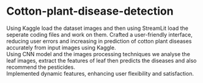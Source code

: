 # Cotton-plant-disease-detection
Using Kaggle load the dataset images and then using StreamLit load the seperate coding files and work on them.
Crafted a user-friendly interface, reducing user errors and increasing in prediction of cotton plant diseases accurately from input images using Kaggle.  
Using CNN model and the images processing techniques we analyse the leaf images, extract the features of leaf then predicts the diseases and also recommend the pesticides.  
Implemented dynamic features, enhancing user flexibility and satisfaction.   

